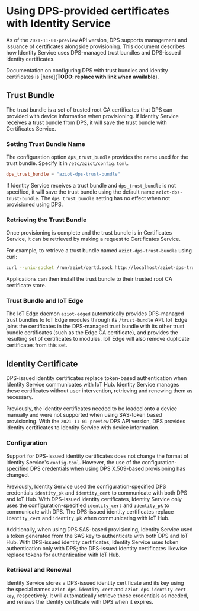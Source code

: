 # Using DPS-provided certificates with Identity Service

As of the `2021-11-01-preview` API version, DPS supports management and issuance of certificates alongside provisioning. This document describes how Identity Service uses DPS-managed trust bundles and DPS-issued identity certificates.

Documentation on configuring DPS with trust bundles and identity certificates is [here](**TODO: replace with link when available**).

## Trust Bundle

The trust bundle is a set of trusted root CA certificates that DPS can provided with device information when provisioning. If Identity Service receives a trust bundle from DPS, it will save the trust bundle with Certificates Service.

### Setting Trust Bundle Name

The configuration option `dps_trust_bundle` provides the name used for the trust bundle. Specify it in `/etc/aziot/config.toml`.

```toml
dps_trust_bundle = "aziot-dps-trust-bundle"
```

If Identity Service receives a trust bundle and `dps_trust_bundle` is not specified, it will save the trust bundle using the default name `aziot-dps-trust-bundle`. The `dps_trust_bundle` setting has no effect when not provisioned using DPS.

### Retrieving the Trust Bundle

Once provisioning is complete and the trust bundle is in Certificates Service, it can be retrieved by making a request to Certificates Service.

For example, to retrieve a trust bundle named `aziot-dps-trust-bundle` using curl:
```sh
curl --unix-socket /run/aziot/certd.sock http://localhost/aziot-dps-trust-bundle?api-version=2020-09-01
```

Applications can then install the trust bundle to their trusted root CA certificate store.

### Trust Bundle and IoT Edge

The IoT Edge daemon `aziot-edged` automatically provides DPS-managed trust bundles to IoT Edge modules through its `/trust-bundle` API. IoT Edge joins the certificates in the DPS-managed trust bundle with its other trust bundle certificates (such as the Edge CA certificate), and provides the resulting set of certificates to modules. IoT Edge will also remove duplicate certificates from this set.

## Identity Certificate

DPS-issued identity certificates replace token-based authentication when Identity Service communicates with IoT Hub. Identity Service manages these certificates without user intervention, retrieving and renewing them as necessary.

Previously, the identity certificates needed to be loaded onto a device manually and were not supported when using SAS-token based provisioning. With the `2021-11-01-preview` DPS API version, DPS provides identity certificates to Identity Service with device information.

### Configuration

Support for DPS-issued identity certificates does not change the format of Identity Service's `config.toml`. However, the use of the configuration-specified DPS credentials when using DPS X.509-based provisioning has changed.

Previously, Identity Service used the configuration-specified DPS credentials `identity_pk` and `identity_cert` to communicate with both DPS and IoT Hub. With DPS-issued identity certificates, Identity Service only uses the configuration-specified `identity_cert` and `identity_pk` to communicate with DPS. The DPS-issued identity certificates replace `identity_cert` and `identity_pk` when communicating with IoT Hub.

Additionally, when using DPS SAS-based provisioning, Identity Service used a token generated from the SAS key to authenticate with both DPS and IoT Hub. With DPS-issued identity certificates, Identity Service uses token authentication only with DPS; the DPS-issued identity certificates likewise replace tokens for authentication with IoT Hub.

### Retrieval and Renewal

Identity Service stores a DPS-issued identity certificate and its key using the special names `aziot-dps-identity-cert` and `aziot-dps-identity-cert-key`, respectively. It will automatically retrieve these credentials as needed, and renews the identity certificate with DPS when it expires.
